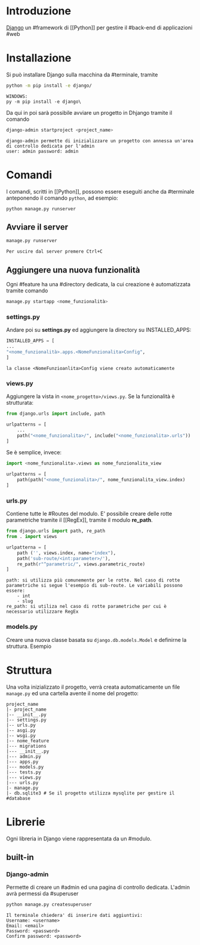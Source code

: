 # Introduzione
[Django](https://www.djangoproject.com/) un #framework di  [[Python]] per gestire il #back-end di applicazioni #web

# Installazione
Si può installare Django sulla macchina da #terminale, tramite 
```sh
python -m pip install -e django/ 
```
	WINDOWS:
	py -m pip install -e django\
Da qui in poi sarà possibile avviare un progetto in Dhjango tramite il comando
```sh
django-admin startproject <project_name>
```
	django-admin permette di inizializzare un progetto con annessa un'area di controllo dedicata per l'admin
	user: admin password: admin

# Comandi
I comandi, scritti in [[Python]], possono essere eseguiti anche da #terminale anteponendo il comando ```python```, ad esempio: 
```
python manage.py runserver
``` 
## Avviare il server
```python
manage.py runserver
```
	Per uscire dal server premere Ctrl+C
## Aggiungere una nuova funzionalità
Ogni #feature ha una #directory dedicata, la cui creazione è automatizzata tramite comando
```python
manage.py startapp <nome_funzionalità>
```
### settings.py
Andare poi su **settings.py** ed aggiungere la directory su INSTALLED_APPS:
```settings.py
INSTALLED_APPS = [
...
"<nome_funzionalità>.apps.<NomeFunzionalita>Config",
]
```
	la classe <NomeFunzioanlita>Config viene creato automaticamente
### views.py
Aggiungere la vista in ```<nome_progetto>/views.py```. Se la funzionalità è strutturata:
```python
from django.urls import include, path

urlpatterns = [
	...
	path("<nome_funzionalita>/", include("<nome_funzionalita>.urls"))
]
```
Se è semplice, invece:
```python
import <nome_funzionalita>.views as nome_funzionalita_view

urlpatterns = [
	path(path("<nome_funzionalita>/", nome_funzionalita_view.index)
]
```
### urls.py
Contiene tutte le #Routes del modulo. E' possibile creare delle rotte parametriche tramite il [[RegEx]], tramite il modulo **re_path**.
```urls.py
from django.urls import path, re_path
from . import views

urlpatterna = [
	path ('', views.index, name="index"),
	path('sub-route/<int:parameter>/'),
	re_path(r"^parametric/", views.parametric_route)
]
```
	path: si utilizza più comunemente per le rotte. Nel caso di rotte parametriche si segue l'esempio di sub-route. Le variabili possono essere:
		- int
		- slug
	re_path: si utiliza nel caso di rotte parametriche per cui è necessario utilizzare RegEx
### models.py
Creare una nuova classe basata su ```django.db.models.Model``` e definirne la struttura.
Esempio
# Struttura
Una volta inizializzato il progetto, verrà creata automaticamente un file ```manage.py``` ed una cartella avente il nome del progetto:
```Progetto
project_name
|- project_name
|-- __init__.py
|-- settings.py
|-- urls.py
|-- asgi.py
|-- wsgi.py
|-- nome_feature
|--- migrations
|--- __init__.py
|--- admin.py
|--- apps.py
|--- models.py
|--- tests.py
|--- views.py
|--- urls.py
|- manage.py
|- db.sqlite3 # Se il progetto utilizza mysqlite per gestire il #database
```

# Librerie
Ogni libreria in Django viene rappresentata da un #modulo.
## built-in
### Django-admin
Permette di creare un #admin ed una pagina di controllo dedicata. L'admin avrà permessi da #superuser 
```sh
python manage.py createsuperuser
```
	Il terminale chiedera' di inserire dati aggiuntivi:
	Username: <username>
	Email: <email>
	Password: <password>
	Confirm password: <password>
